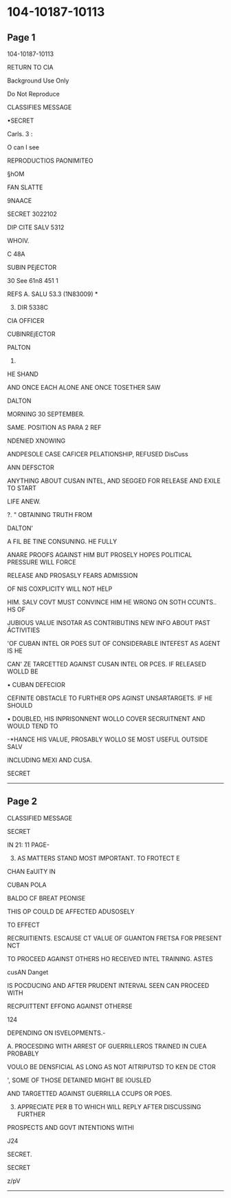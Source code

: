 # 104-10187-10113

## Page 1

104-10187-10113

RETURN TO CIA

Background Use Only

Do Not Reproduce

CLASSIFIES MESSAGE

•SECRET

Carls. 3 :

O can I see

REPRODUCTIOS PAONIMITEO

§hOM

FAN SLATTE

9NAACE

SECRET 3022102

DIP CITE SALV 5312

WHOIV.

C 48A

SUBIN PEjECTOR

30 See 61n8 451 1

REFS A. SALU 53.3 (1N83009) *

3. DIR 5338C

CIA OFFICER

CUBINREjECTOR

PALTON

1.

HE SHAND

AND ONCE EACH ALONE ANE ONCE TOSETHER SAW

DALTON

MORNING 30 SEPTEMBER.

SAME. POSITION AS PARA 2 REF

NDENIED XNOWING

ANDPESOLE CASE CAFICER PELATIONSHIP, REFUSED DisCuss

ANN DEFSCTOR

ANYTHING ABOUT CUSAN INTEL, AND SEGGED FOR RELEASE AND EXILE TO START

LIFE ANEW.

?. " OBTAINING TRUTH FROM

DALTON'

A FIL BE TINE CONSUNING. HE FULLY

ANARE PROOFS AGAINST HIM BUT PROSELY HOPES POLITICAL PRESSURE WILL FORCE

RELEASE AND PROSASLY FEARS ADMISSION

OF NIS COXPLICITY WILL NOT HELP

HIM. SALV COVT MUST CONVINCE HIM HE WRONG ON SOTH CCUNTS.. HS OF

JUBIOUS VALUE INSOTAR AS CONTRIBUTINS NEW INFO ABOUT PAST ÁCTIVITIES

'OF CUBAN INTEL OR POES SUT OF CONSIDERABLE INTEFEST AS AGENT IS HE

CAN' ZE TARCETTED AGAINST CUSAN INTEL OR PCES. IF RELEASED WOLLD BE

• CUBAN DEFECIOR

CEFINITE OBSTACLE TO FURTHER OPS AGINST UNSARTARGETS. IF HE SHOULD

• DOUBLED, HIS INPRISONNENT WOLLO COVER SECRUITNENT AND WOULD TEND TO

-*HANCE HIS VALUE, PROSABLY WOLLO SE MOST USEFUL OUTSIDE SALV

INCLUDING MEXI AND CUSA.

SECRET

---

## Page 2

CLASSIFIED MESSAGE

SECRET

IN 21: 11 PAGE-

3. AS MATTERS STAND MOST IMPORTANT. TO FROTECT E

CHAN EaUITY IN

CUBAN POLA

BALDO CF BREAT PEONISE

THIS OP COULD DE AFFECTED ADUSOSELY

TO EFFECT

RECRUITIENTS. ESCAUSE CT VALUE OF GUANTON FRETSA FOR PRESENT NCT

TO PROCEED AGAINST OTHERS HO RECEIVED INTEL TRAINING. ASTES

cusAN Danget

IS POCDUCING AND AFTER PRUDENT INTERVAL SEEN CAN PROCEED WITH

RECPUITTENT EFFONG AGAINST OTHERSE

124

DEPENDING ON ISVELOPMENTS.-

A. PROCESDING WITH ARREST OF GUERRILLEROS TRAINED IN CUEA PROBABLY

VOULO BE DENSFICIAL AS LONG AS NOT AITRIPUTSD TO KEN DE CTOR

', SOME OF THOSE DETAINED MIGHT BE IOUSLED

AND TARGETTED AGAINST GUERRILLA CCUPS OR POES.

3. APPRECIATE PER B TO WHICH WILL REPLY AFTER DISCUSSING FURTHER

PROSPECTS AND GOVT INTENTIONS WITHI

J24

SECRET.

SECRET

z/pV

---

